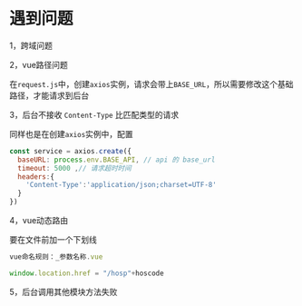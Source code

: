 # 遇到问题

1，跨域问题





2，vue路径问题

在`request.js`中，创建`axios`实例，请求会带上`BASE_URL`，所以需要修改这个基础路径，才能请求到后台





3，后台不接收 `Content-Type` 比匹配类型的请求

同样也是在创建`axios`实例中，配置

```javascript
const service = axios.create({
  baseURL: process.env.BASE_API, // api 的 base_url
  timeout: 5000 ,// 请求超时时间
  headers:{
    'Content-Type':'application/json;charset=UTF-8'
  }
})
```



4，vue动态路由

要在文件前加一个下划线

```javascript
vue命名规则：_参数名称.vue

window.location.href = "/hosp"+hoscode
```



5，后台调用其他模块方法失败